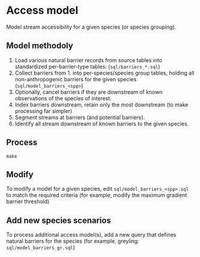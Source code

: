 # Access model

Model stream accessibility for a given species (or species grouping). 

## Model methodoly

1. Load various natural barrier records from source tables into standardized per-barrier-type tables: (`sql/barriers_*.sql`)
2. Collect barriers from 1. into per-species/species group tables, holding all non-anthropogenic barriers for the given species (`sql/model_barriers_<spp>`)
3. Optionally, cancel barriers if they are downstream of known observations of the species of interest.
4. Index barriers downstream, retain only the most downstream (to make processing far simpler)
5. Segment streams at barriers (and potential barriers).
6. Identify all stream downstream of known barriers to the given species.

## Process

    make

## Modify

To modify a model for a given species, edit `sql/model_barriers_<spp>.sql` to match the required criteria (for example, modify the maximum gradient barrier threshold)

## Add new species scenarios

To process additional access model(s), add a new query that defines natural barriers for the species (for example, greyling: `sql/model_barriers_gr.sql`)

